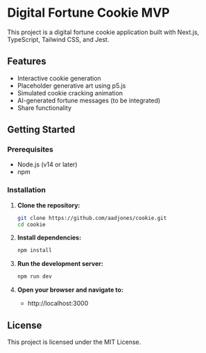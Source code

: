 # Digital Fortune Cookie MVP

This project is a digital fortune cookie application built with Next.js, TypeScript, Tailwind CSS, and Jest.

## Features

- Interactive cookie generation
- Placeholder generative art using p5.js
- Simulated cookie cracking animation
- AI-generated fortune messages (to be integrated)
- Share functionality

## Getting Started

### Prerequisites

- Node.js (v14 or later)
- npm

### Installation

1. **Clone the repository:**

   ```bash
   git clone https://github.com/aadjones/cookie.git
   cd cookie
   ```

2. **Install dependencies:**

   ```bash
   npm install

   ```

3. **Run the development server:**

   ```bash
   npm run dev
   ```

4. **Open your browser and navigate to:**
   - http://localhost:3000

## License

This project is licensed under the MIT License.
